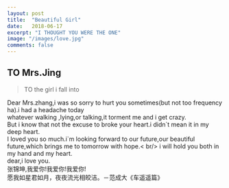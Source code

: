 ```yaml
---
layout: post
title:  "Beautiful Girl"
date:   2018-06-17
excerpt: "I THOUGHT YOU WERE THE ONE"
image: "/images/love.jpg"
comments: false
---
```



## TO Mrs.Jing

> TO the girl  i fall into

Dear Mrs.zhang,i was so sorry to hurt you sometimes(but not too frequency ha).i had a headache today <br/> whatever walking ,lying,or talking,it  torment me and i get crazy.<br/>
But i know that not the excuse to broke your heart.i didn\`t mean it in my deep heart.<br />
I loved you so much.i`m looking forward to our future,our beautiful future,which brings me to tomorrow with hope.< br/>
i will hold you both in my hand and my heart.<br />
dear,i love you.<br />
张锦坤,我爱你!我爱你!我爱你!<br />
愿我如星君如月，夜夜流光相皎洁。－范成大《车遥遥篇》<br />

